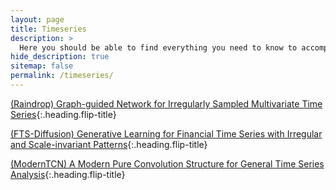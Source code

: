 ```yaml
---
layout: page
title: Timeseries
description: >
  Here you should be able to find everything you need to know to accomplish the most common tasks when blogging with Hydejack.
hide_description: true
sitemap: false
permalink: /timeseries/
---
```


[(Raindrop) Graph-guided Network for Irregularly Sampled Multivariate Time Series]{:.heading.flip-title}

[(FTS-Diffusion) Generative Learning for Financial Time Series with Irregular and Scale-invariant Patterns]{:.heading.flip-title}

[(ModernTCN) A Modern Pure Convolution Structure for General Time Series Analysis]{:.heading.flip-title}




[(Raindrop) Graph-guided Network for Irregularly Sampled Multivariate Time Series]: /timeseries/_posts/2024-02-09-Raindrop.md

[(FTS-Diffusion) Generative Learning for Financial Time Series with Irregular and Scale-invariant Patterns]: /timeseries/_posts/2024-02-13-FTS-Diffusion.md

[(ModernTCN) A Modern Pure Convolution Structure for General Time Series Analysis]: /timeseries/2024-02-14-ModernTCN
